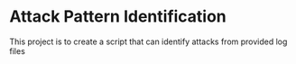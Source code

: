 # Attack Pattern Identification

This project is to create a script that can identify attacks from provided log files